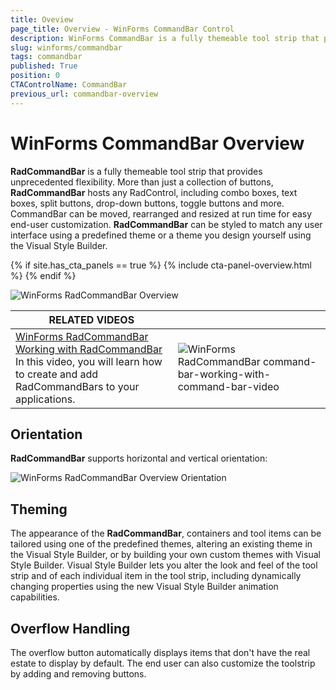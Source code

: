```yaml
---
title: Oveview
page_title: Overview - WinForms CommandBar Control
description: WinForms CommandBar is a fully themeable tool strip that provides unprecedented flexibility
slug: winforms/commandbar
tags: commandbar
published: True
position: 0
CTAControlName: CommandBar
previous_url: commandbar-overview
---
```


# WinForms CommandBar Overview

__RadCommandBar__ is a fully themeable tool strip that provides unprecedented flexibility. More than just a collection of buttons, __RadCommandBar__ hosts any RadControl, including combo boxes, text boxes, split buttons, drop-down buttons, toggle buttons and more. CommandBar can be moved, rearranged and resized at run time for easy end-user customization. __RadCommandBar__ can be styled to match any user interface using a predefined theme or a theme you design yourself using the Visual Style Builder. 

{% if site.has_cta_panels == true %}
{% include cta-panel-overview.html %}
{% endif %}

![WinForms RadCommandBar Overview](images/commandbar-overview001.png)


| RELATED VIDEOS |  |
| ------ | ------ |
|[WinForms RadCommandBar Working with RadCommandBar](http://www.telerik.com/videos/winforms/working-with-radcommandbar-for-winforms)<br>In this video, you will learn how to create and add RadCommandBars to your applications.|![WinForms RadCommandBar command-bar-working-with-command-bar-video](images/command-bar-working-with-command-bar-video.png)|

## Orientation

__RadCommandBar__ supports horizontal and vertical orientation:

![WinForms RadCommandBar Overview Orientation](images/commandbar-overview002.png)

## Theming

The appearance of the __RadCommandBar__, containers and tool items can be tailored using one of the predefined themes, altering an existing theme in the Visual Style Builder, or by building your own custom themes with Visual Style Builder. Visual Style Builder lets you alter the look and feel of the tool strip and of each individual item in the tool strip, including dynamically changing properties using the new Visual Style Builder animation capabilities.
        
## Overflow Handling

The overflow button automatically displays items that don't have the real estate to display by default. The end user can also customize the toolstrip by adding and removing buttons.
        
